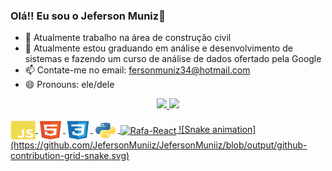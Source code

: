 ### Olá!! Eu sou o Jeferson Muniz👋

- 🔭 Atualmente trabalho na área de construção civil
- 🌱 Atualmente estou graduando em análise e desenvolvimento de sistemas e fazendo um curso de análise de dados ofertado pela Google
- 📫 Contate-me no email: fersonmuniz34@hotmail.com
- 😄 Pronouns: ele/dele

<div align="center">
  <a href="https://github.com/JefersonMuniiz">
  <img height="180em" src="https://github-readme-stats.vercel.app/api?username=JefersonMuniiz&show_icons=true&theme=cobalt2&include_all_commits=true&count_private=true"/>
  <img height="180em" src="https://github-readme-stats.vercel.app/api/top-langs/?username=JefersonMuniiz&layout=compact&langs_count=7&theme=cobalt2"/>
</div>
    

<div style="display: inline_block"><br>
  <img align="center" alt="Rafa-Js" height="30" width="40" src="https://raw.githubusercontent.com/devicons/devicon/master/icons/javascript/javascript-plain.svg">
  <img align="center" alt="Rafa-HTML" height="30" width="40" src="https://raw.githubusercontent.com/devicons/devicon/master/icons/html5/html5-original.svg">
  <img align="center" alt="Rafa-CSS" height="30" width="40" src="https://raw.githubusercontent.com/devicons/devicon/master/icons/css3/css3-original.svg">
  <img align="center" alt="Rafa-Python" height="30" width="40" src="https://raw.githubusercontent.com/devicons/devicon/master/icons/python/python-original.svg">
  <img align="center" alt="Rafa-React" height="30" width="40" src="https://cdn.jsdelivr.net/gh/devicons/devicon/icons/mysql/mysql-original-wordmark.svg" >
  ![Snake animation](https://github.com/JefersonMuniiz/JefersonMuniiz/blob/output/github-contribution-grid-snake.svg)
</div>
  
